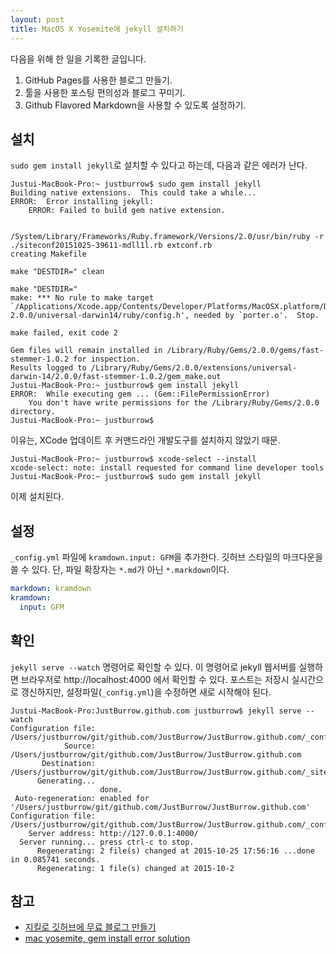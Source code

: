 ```yaml
---
layout: post
title: MacOS X Yosemite에 jekyll 설치하기
---
```


다음을 위해 한 일을 기록한 글입니다.

1. GitHub Pages를 사용한 블로그 만들기.
2. 툴을 사용한 포스팅 편의성과 블로그 꾸미기.
3. Github Flavored Markdown을 사용할 수 있도록 설정하기.

## 설치

`sudo gem install jekyll`로 설치할 수 있다고 하는데, 다음과 같은 에러가 난다.

```
Justui-MacBook-Pro:~ justburrow$ sudo gem install jekyll
Building native extensions.  This could take a while...
ERROR:  Error installing jekyll:
	ERROR: Failed to build gem native extension.

    /System/Library/Frameworks/Ruby.framework/Versions/2.0/usr/bin/ruby -r ./siteconf20151025-39611-mdll1l.rb extconf.rb
creating Makefile

make "DESTDIR=" clean

make "DESTDIR="
make: *** No rule to make target `/Applications/Xcode.app/Contents/Developer/Platforms/MacOSX.platform/Developer/SDKs/MacOSX10.11.sdk/System/Library/Frameworks/Ruby.framework/Versions/2.0/usr/include/ruby-2.0.0/universal-darwin14/ruby/config.h', needed by `porter.o'.  Stop.

make failed, exit code 2

Gem files will remain installed in /Library/Ruby/Gems/2.0.0/gems/fast-stemmer-1.0.2 for inspection.
Results logged to /Library/Ruby/Gems/2.0.0/extensions/universal-darwin-14/2.0.0/fast-stemmer-1.0.2/gem_make.out
Justui-MacBook-Pro:~ justburrow$ gem install jekyll
ERROR:  While executing gem ... (Gem::FilePermissionError)
    You don't have write permissions for the /Library/Ruby/Gems/2.0.0 directory.
Justui-MacBook-Pro:~ justburrow$ 
```

이유는, XCode 업데이트 후 커맨드라인 개발도구를 설치하지 않았기 때문.

```
Justui-MacBook-Pro:~ justburrow$ xcode-select --install
xcode-select: note: install requested for command line developer tools
Justui-MacBook-Pro:~ justburrow$ sudo gem install jekyll
```

이제 설치된다.

## 설정

`_config.yml` 파일에 `kramdown.input: GFM`을 추가한다. 깃허브 스타일의 마크다운을 쓸 수 있다. 단, 파일 확장자는 `*.md`가 아닌 `*.markdown`이다.

```yaml
markdown: kramdown
kramdown:
  input: GFM
```

## 확인

`jekyll serve --watch` 명령어로 확인할 수 있다. 이 명령어로 jekyll 웹서버를 실행하면 브라우저로 http://localhost:4000 에서 확인할 수 있다.
포스트는 저장시 실시간으로 갱신하지만, 설정파일(`_config.yml`)을 수정하면 새로 시작해야 된다.

```
Justui-MacBook-Pro:JustBurrow.github.com justburrow$ jekyll serve --watch
Configuration file: /Users/justburrow/git/github.com/JustBurrow/JustBurrow.github.com/_config.yml
            Source: /Users/justburrow/git/github.com/JustBurrow/JustBurrow.github.com
       Destination: /Users/justburrow/git/github.com/JustBurrow/JustBurrow.github.com/_site
      Generating... 
                    done.
 Auto-regeneration: enabled for '/Users/justburrow/git/github.com/JustBurrow/JustBurrow.github.com'
Configuration file: /Users/justburrow/git/github.com/JustBurrow/JustBurrow.github.com/_config.yml
    Server address: http://127.0.0.1:4000/
  Server running... press ctrl-c to stop.
      Regenerating: 2 file(s) changed at 2015-10-25 17:56:16 ...done in 0.085741 seconds.
      Regenerating: 1 file(s) changed at 2015-10-2
```

## 참고

* [지킬로 깃허브에 무료 블로그 만들기](https://nolboo.github.io/blog/2013/10/15/free-blog-with-github-jekyll)
* [mac yosemite, gem install error solution](http://blog.caesarchi.com/2014/12/mac-yosemite-gem-install-error-solution.html)
